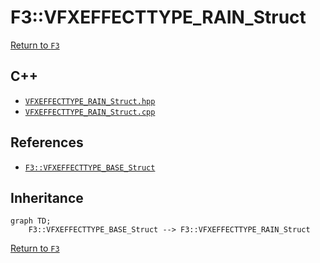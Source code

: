 # F3::VFXEFFECTTYPE_RAIN_Struct

[Return to `F3`](/docs/F3.md)

## C++

- [`VFXEFFECTTYPE_RAIN_Struct.hpp`](/c++/include/VFXEFFECTTYPE_RAIN_Struct.hpp)
- [`VFXEFFECTTYPE_RAIN_Struct.cpp`](/c++/source/VFXEFFECTTYPE_RAIN_Struct.cpp)

## References

- [`F3::VFXEFFECTTYPE_BASE_Struct`](/docs/F3/VFXEFFECTTYPE_BASE_Struct.md)

## Inheritance

```mermaid
graph TD;
    F3::VFXEFFECTTYPE_BASE_Struct --> F3::VFXEFFECTTYPE_RAIN_Struct
```

[Return to `F3`](/docs/F3.md)